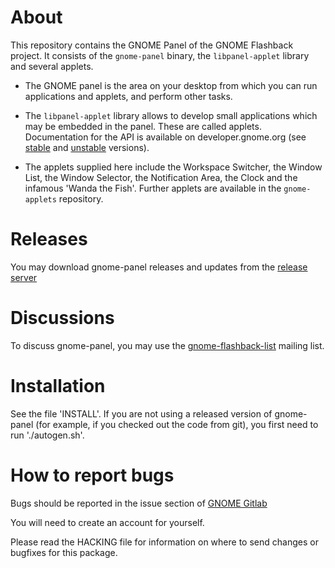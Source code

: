# About

This repository contains the GNOME Panel of the GNOME Flashback project. It consists of the `gnome-panel` binary, 
the `libpanel-applet` library and several applets.

  * The GNOME panel is the area on your desktop from which you can run
    applications and applets, and perform other tasks.

  * The `libpanel-applet` library allows to develop small applications
    which may be embedded in the panel. These are called applets.
    Documentation for the API is available on developer.gnome.org
    (see [stable](https://developer.gnome.org/libpanel-applet/stable/) 
    and [unstable](https://developer.gnome.org/libpanel-applet/unstable/) versions).

  * The applets supplied here include the Workspace Switcher, the Window
    List, the Window Selector, the Notification Area, the Clock and the
    infamous 'Wanda the Fish'. Further applets are available in the `gnome-applets`
    repository.

# Releases

You may download gnome-panel releases and updates from the [release server](http://download.gnome.org/sources/gnome-panel/)

# Discussions

To discuss gnome-panel, you may use the [gnome-flashback-list](http://mail.gnome.org/mailman/listinfo/gnome-flashback-list) mailing list.

# Installation

See the file 'INSTALL'. If you are not using a released version of
gnome-panel (for example, if you checked out the code from git), you
first need to run './autogen.sh'.

# How to report bugs

Bugs should be reported in the issue section of [GNOME Gitlab](https://gitlab.gnome.org/GNOME/gnome-panel/issues)

You will need to create an account for yourself.

Please read the HACKING file for information on where to send changes or
bugfixes for this package.
